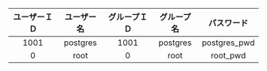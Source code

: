 |ユーザーＩＤ|ユーザー名|グループＩＤ|グループ名|パスワード|
|:-:|:-:|:-:|:-:|:-:|
|1001|postgres|1001|postgres|postgres_pwd|
|0|root|0|root|root_pwd|
